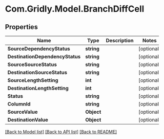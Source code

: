 
# Com.Gridly.Model.BranchDiffCell

## Properties

Name | Type | Description | Notes
------------ | ------------- | ------------- | -------------
**SourceDependencyStatus** | **string** |  | [optional] 
**DestinationDependencyStatus** | **string** |  | [optional] 
**SourceSourceStatus** | **string** |  | [optional] 
**DestinationSourceStatus** | **string** |  | [optional] 
**SourceLengthSetting** | **int** |  | [optional] 
**DestinationLengthSetting** | **int** |  | [optional] 
**Status** | **string** |  | [optional] 
**ColumnId** | **string** |  | [optional] 
**SourceValue** | **Object** |  | [optional] 
**DestinationValue** | **Object** |  | [optional] 

[[Back to Model list]](../README.md#documentation-for-models)
[[Back to API list]](../README.md#documentation-for-api-endpoints)
[[Back to README]](../README.md)

